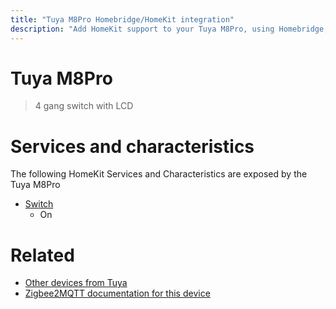 ```yaml
---
title: "Tuya M8Pro Homebridge/HomeKit integration"
description: "Add HomeKit support to your Tuya M8Pro, using Homebridge, Zigbee2MQTT and homebridge-z2m."
---
```

<!---
This file has been GENERATED using src/docgen/docgen.ts
DO NOT EDIT THIS FILE MANUALLY!
-->
# Tuya M8Pro
> 4 gang switch with LCD


# Services and characteristics
The following HomeKit Services and Characteristics are exposed by
the Tuya M8Pro

* [Switch](../../switch.md)
  * On


# Related
* [Other devices from Tuya](../index.md#tuya)
* [Zigbee2MQTT documentation for this device](https://www.zigbee2mqtt.io/devices/M8Pro.html)
